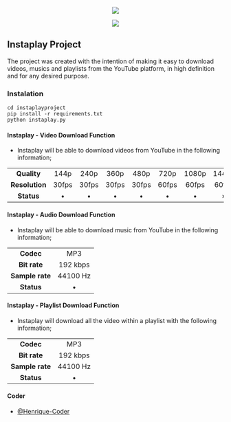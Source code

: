   <p align="center">
  <a href="https://codeload.github.com/Henrique-Coder/instaplayproject/zip/refs/heads/main"><img src="https://i.imgur.com/rWgX88K.png"></a>

<p align="center">
  <a href="https://codeload.github.com/Henrique-Coder/instaplayproject/zip/refs/heads/main"><img src="https://i.imgur.com/CIfTMDG.png"></a>

##  Instaplay Project
The project was created with the intention of making it easy to download videos, musics and playlists from the YouTube platform, in high definition and for any desired purpose.

### Instalation
```
cd instaplayproject
pip install -r requirements.txt
python instaplay.py
```

#### Instaplay - Video Download Function
* Instaplay will be able to download videos from YouTube in the following information;

||||||||||
| :------------: | :------------: | :------------: | :------------: | :------------: | :------------: | :------------: | :------------: | :------------: |
|**Quality**|144p|240p|360p|480p|720p|1080p|1440p|2160p|
|**Resolution**|30fps|30fps|30fps|30fps|60fps|60fps|60fps|60fps|
|**Status**|&bull;|&bull;|&bull;|&bull;|&bull;|&bull;|&times;|&times;|

#### Instaplay - Audio Download Function
* Instaplay will be able to download music from YouTube in the following information;

|||
| :------------: | :------------: |
|**Codec**|MP3|
|**Bit rate**|192 kbps|
|**Sample rate**|44100 Hz|
|**Status**|&bull;|

#### Instaplay - Playlist Download Function
* Instaplay will download all the video within a playlist with the following information;

|||
| :------------: | :------------: |
|**Codec**|MP3|
|**Bit rate**|192 kbps|
|**Sample rate**|44100 Hz|
|**Status**|&bull;|

#### Coder
- [@Henrique-Coder](https://github.com/Henrique-Coder)
